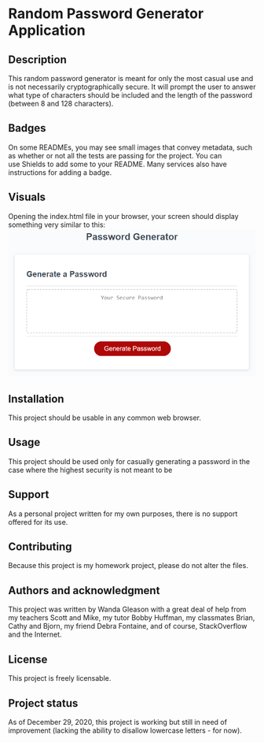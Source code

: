 <h1>Random Password Generator Application</h1>

<h2>Description</h2>

This random password generator is meant for only the most casual use and is not necessarily cryptographically secure. It will prompt the user to answer what type of characters should be included and the length of the password (between 8 and 128 characters).

<h2>Badges</h2>

On some READMEs, you may see small images that convey metadata, such as whether or not all the tests are passing for the project. You can use Shields to add some to your README. Many services also have instructions for adding a badge.

<h2>Visuals</h2>

Opening the index.html file in your browser, your screen should display something very similar to this:
![Image of the Random Password Generator](https://github.com/wmgleason/Random-Password/blob/main/password-generator-image.png)

<h2>Installation</h2>

This project should be usable in any common web browser.

<h2>Usage</h2>

This project should be used only for casually generating a password in the case where the highest security is not meant to be 

<h2>Support</h2>

As a personal project written for my own purposes, there is no support offered for its use.

<h2>Contributing</h2>

Because this project is my homework project, please do not alter the files.

<h2>Authors and acknowledgment</h2>

This project was written by Wanda Gleason with a great deal of help from my teachers Scott and Mike, my tutor Bobby Huffman, my classmates Brian, Cathy and Bjorn, my friend Debra Fontaine, and of course, StackOverflow and the Internet.

<h2>License</h2>

This project is freely licensable.

<h2>Project status</h2>

As of December 29, 2020, this project is working but still in need of improvement (lacking the ability to disallow lowercase letters - for now).
